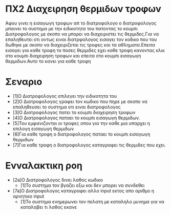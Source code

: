 # ΠΧ2 Διαχειρηση θερμιδων τροφων
Αφου  γινει η εισαγωγη τροφων απ το διατροφολογο ο διατροφολογος μπαινει το συστημα με την ειδικοτητα του πατοντας το κουμπι Διατροφολογος με σκοπο να μπορει να διαχειριστει τις θερμιδες.Για να επαληθευτει οτι οντως ειναι διατρφολογος εισαγει τον κοδικο που του δωθηκε με σκοπο να διαχειριζεται τις τροφες και τα αθληματα.Επειτα εισαγει για καθε τροφη το ποσες θερμιδες εχει καθε τροφη κανοντας κλικ στο κουμπι διαχειρηση τροφων και επειτα στο κουμπι εισαγωγη θερμιδων.Aυτο το κανει για καθε τροφη

# Σεναριο
* [1]Ο Διατροφολογος επιλεγει την ειδικοτητα του
* [2]Ο Διατροφολογος γραφει τον κωδικο που πηρε με σκοπο να επαληθευσει το συστημα οτι ειναι διατροφολογος
* [3]Ο Διατροφολογος πατει το κουμπι διαχειρηση τροφων
* [4]O Διατροφολογος παταει το κουμπι εισαγωγη θερμιδων.
* [5]Του εμφανιζονται οι τροφες οπου για την καθε μια υπαρχει η επιλογη εισαγωγη θερμιδων
* [6]Για καθε τροφη ο διατροφολογος παταει το κουμπι εισαγωγη θερμιδων
* [7]Για καθε τροφη ο διατροφολογος καταγραφει τις θερμιδες που εχει.

# Ενναλακτικη ροη
* [2a]O Διατροφολογος δινει λαθος κωδικο
  * [1]Το συστημα τον βγαζει εξω και δεν μπορει να συνδεθει
* [7a]O Διατροφολογος καταγραφει αλλο input εκτος απο αριθμο η αρνητικο input
  * [1]To συστημα ενημερωνει τον πελατη με καταληλο μυνημα για να καταλαβει τι λαθος εκανε

